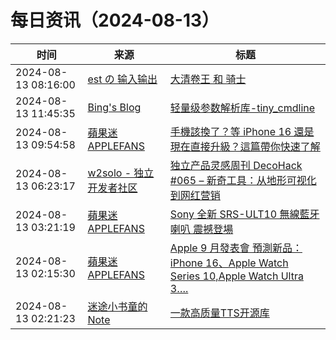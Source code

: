 ﻿# 每日资讯（2024-08-13）

|时间|来源|标题|
|---|---|---|
|2024-08-13 08:16:00|[est の 输入输出](http://feeds.feedburner.com/initiative)|[大清卷王 和 骑士](https://blog.est.im/2024/stdin-12)|
|2024-08-13 11:45:35|[Bing's Blog](https://www.bbing.com.cn/index.xml)|[轻量级参数解析库-tiny_cmdline](https://imcbc.cn/202408/about_tiny_summary/)|
|2024-08-13 09:54:58|[蘋果迷 APPLEFANS](https://applefans.today/feed/)|[手機該換了？等 iPhone 16 還是現在直接升級？這篇帶你快速了解](https://applefans.today/2024-08-iphone-16-be-worth-upgrading/)|
|2024-08-13 06:23:17|[w2solo - 独立开发者社区](https://w2solo.com/topics/feed)|[独立产品灵感周刊 DecoHack #065 – 新奇工具：从地形可视化到网红营销](https://w2solo.com/topics/4909)|
|2024-08-13 03:21:19|[蘋果迷 APPLEFANS](https://applefans.today/feed/)|[Sony 全新 SRS-ULT10 無線藍牙喇叭 震撼登場](https://applefans.today/2024-08-sony-srs-ult10-launch/)|
|2024-08-13 02:15:30|[蘋果迷 APPLEFANS](https://applefans.today/feed/)|[Apple 9 月發表會 預測新品：iPhone 16、Apple Watch Series 10,Apple Watch Ultra 3….](https://applefans.today/2024-08-apple-september-new-product-rumors/)|
|2024-08-13 02:21:23|[迷途小书童的Note](https://xugaoxiang.com/feed)|[一款高质量TTS开源库](https://xugaoxiang.com/2024/08/13/parler-tts/)|

